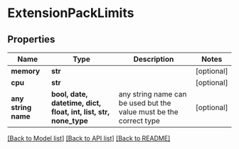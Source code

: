 # ExtensionPackLimits


## Properties
Name | Type | Description | Notes
------------ | ------------- | ------------- | -------------
**memory** | **str** |  | [optional] 
**cpu** | **str** |  | [optional] 
**any string name** | **bool, date, datetime, dict, float, int, list, str, none_type** | any string name can be used but the value must be the correct type | [optional]

[[Back to Model list]](../README.md#documentation-for-models) [[Back to API list]](../README.md#documentation-for-api-endpoints) [[Back to README]](../README.md)


